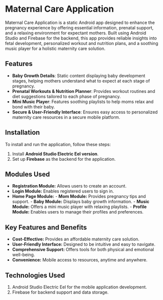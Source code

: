 # Maternal Care Application

Maternal Care Application is a static Android app designed to enhance the pregnancy experience by offering essential information, prenatal support, and a relaxing environment for expectant mothers. Built using Android Studio and Firebase for the backend, this app provides reliable insights into fetal development, personalized workout and nutrition plans, and a soothing music player for a holistic maternity care solution.

## Features

- **Baby Growth Details**: Static content displaying baby development stages, helping mothers understand what to expect at each stage of pregnancy.
- **Prenatal Workouts & Nutrition Planner**: Provides workout routines and diet suggestions tailored to each phase of pregnancy.
- **Mini Music Player**: Features soothing playlists to help moms relax and bond with their baby.
- **Secure & User-Friendly Interface**: Ensures easy access to personalized maternity care resources in a secure mobile platform.

## Installation

To install and run the application, follow these steps:

1. Install **Android Studio Electric Eel version**.
2. Set up **Firebase** as the backend for the application.

## Modules Used

- **Registration Module:** Allows users to create an account.
- **Login Module:** Enables registered users to sign in.
- **Home Page Module:**
          - **Mom Module:** Provides pregnancy tips and support.
          - **Baby Module:** Displays baby growth information.
          - **Music Module:** Offers a mini music player with relaxing playlists.
          - **Profile Module:** Enables users to manage their profiles and preferences.

## Key Features and Benefits
- **Cost-Effective:** Provides an affordable maternity care solution.
- **User-Friendly Interface:** Designed to be intuitive and easy to navigate.
- **Comprehensive Support:** Offers tools for both physical and emotional well-being.
- **Convenience:** Mobile access to resources, anytime and anywhere.

## Technologies Used
1. Android Studio Electric Eel for the mobile application development.
2. Firebase for backend support and data storage.

